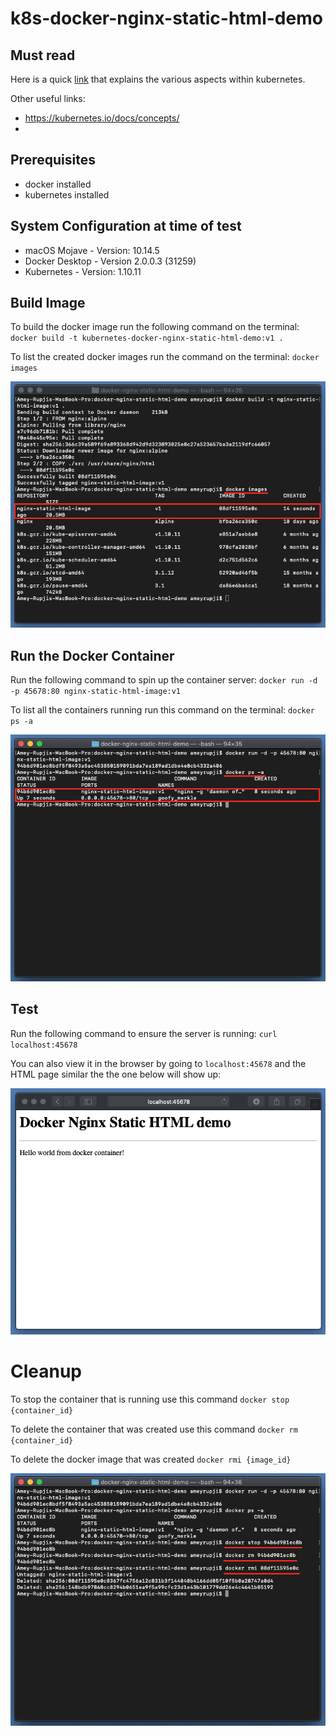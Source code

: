 # k8s-docker-nginx-static-html-demo

## Must read

Here is a quick [link](https://medium.com/containermind/a-beginners-guide-to-kubernetes-7e8ca56420b6) that explains the various aspects within kubernetes.

Other useful links:

- https://kubernetes.io/docs/concepts/
- 


## Prerequisites 

- docker installed 
- kubernetes installed

## System Configuration at time of test 

- macOS Mojave - Version: 10.14.5 
- Docker Desktop - Version 2.0.0.3 (31259)
- Kubernetes  - Version: 1.10.11

## Build Image

To build the docker image run the following command on the terminal:
`docker build -t kubernetes-docker-nginx-static-html-demo:v1 .`

To list the created docker images run the command on the terminal:
`docker images`

![docker-nginx-static-html-demo-docker-list-image](images/docker-nginx-static-html-demo-docker-list-image.png?raw=true "Terminal Docker List Images Screenshot")

## Run the Docker Container

Run the following command to spin up the container server:
`docker run -d -p 45678:80 nginx-static-html-image:v1`

To list all the containers running run this command on the terminal:
`docker ps -a`

![docker-nginx-static-html-demo-list-container-image](images/docker-nginx-static-html-demo-list-container-image.png?raw=true "Terminal Docker List Containers Screenshot")

## Test

Run the following command to ensure the server is running:
`curl localhost:45678`

You can also view it in the browser by going to `localhost:45678` and the HTML page similar the the one below will show up:

![docker-nginx-static-html-demo-browser-image](images/docker-nginx-static-html-demo-browser-image.png?raw=true "Browser Screenshot")


# Cleanup

To stop the container that is running use this command 
`docker stop {container_id}`

To delete the container that was created use this command
`docker rm {container_id}`

To delete the docker image that was created 
`docker rmi {image_id}`

![docker-nginx-static-html-demo-cleanup-image](images/docker-nginx-static-html-demo-cleanup-image.png?raw=true "Terminal Docker Cleanup Screenshot")
